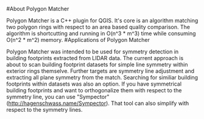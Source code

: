 #About Polygon Matcher

Polygon Matcher is a C++ plugin for QGIS. It's core is an algorithm matching two polygon rings with respect to an area based quality comparison. The algorithm is shortcutting and running in O(n^3 * m^3) time while consuming O(n^2 * m^2) memory.
#Applications of Polygon Matcher

Polygon Matcher was intended to be used for symmetry detection in building footprints extracted from LIDAR data. The current approach is about to scan building footprint datasets for simple line symmetry within exterior rings themselve. Further targets are symmetry line adjustment and extracting all plane symmetry from the match. Searching for similiar building footprints within datasets was also an option.
If you have symmetrical building footprints and want to orthogonalize them with respect to the symmetry line, you can use "Sympector" (http://hagenschwass.name/Sympector). That tool can also simplify with respect to the symmetry lines.
